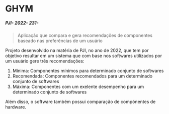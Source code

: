 # GHYM
##### PJI- 2022- 231-

> Aplicação que compara e gera recomendações de componentes baseado nas preferências de um usuário

Projeto desenvolvido na matéria de PJI, no ano de 2022, que tem por objetivo resultar em um sistema que com base nos softwares utilizados por um usuário gere três recomendações:
1. Mínima: Componentes mínimos para determinado conjunto de softwares
2. Recomendada: Componentes recomendados para um determinado conjunto de softwares
3. Máxima: Componentes com um exelente desempenho para um determinado conjunto de softwares

Além disso, o software também possui comparação de compónentes de hardware.




